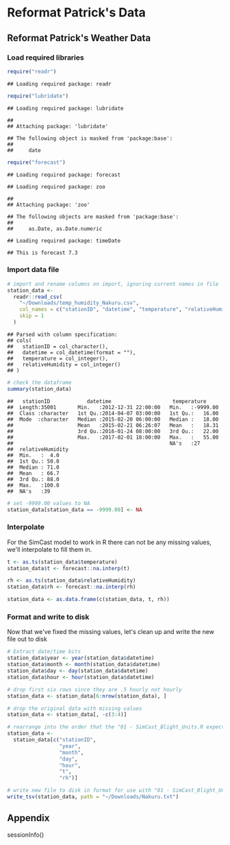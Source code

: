 Reformat Patrick's Data
================

Reformat Patrick's Weather Data
-------------------------------

### Load required libraries

``` r
require("readr")
```

    ## Loading required package: readr

``` r
require("lubridate")
```

    ## Loading required package: lubridate

    ## 
    ## Attaching package: 'lubridate'

    ## The following object is masked from 'package:base':
    ## 
    ##     date

``` r
require("forecast")
```

    ## Loading required package: forecast

    ## Loading required package: zoo

    ## 
    ## Attaching package: 'zoo'

    ## The following objects are masked from 'package:base':
    ## 
    ##     as.Date, as.Date.numeric

    ## Loading required package: timeDate

    ## This is forecast 7.3

### Import data file

``` r
# import and rename columns on import, ignoring current names in file
station_data <-
  readr::read_csv(
    "~/Downloads/temp_humidity_Nakuru.csv",
    col_names = c("stationID", "datetime", "temperature", "relativeHumidity"),
    skip = 1
  )
```

    ## Parsed with column specification:
    ## cols(
    ##   stationID = col_character(),
    ##   datetime = col_datetime(format = ""),
    ##   temperature = col_integer(),
    ##   relativeHumidity = col_integer()
    ## )

``` r
# check the dataframe
summary(station_data)
```

    ##   stationID            datetime                    temperature      
    ##  Length:35001       Min.   :2012-12-31 22:00:00   Min.   :-9999.00  
    ##  Class :character   1st Qu.:2014-04-07 03:00:00   1st Qu.:   16.00  
    ##  Mode  :character   Median :2015-02-20 06:00:00   Median :   18.00  
    ##                     Mean   :2015-02-21 06:26:07   Mean   :   18.31  
    ##                     3rd Qu.:2016-01-24 08:00:00   3rd Qu.:   22.00  
    ##                     Max.   :2017-02-01 18:00:00   Max.   :   55.00  
    ##                                                   NA's   :27        
    ##  relativeHumidity
    ##  Min.   :  4.0   
    ##  1st Qu.: 50.0   
    ##  Median : 71.0   
    ##  Mean   : 66.7   
    ##  3rd Qu.: 88.0   
    ##  Max.   :100.0   
    ##  NA's   :39

``` r
# set -9999.00 values to NA
station_data[station_data == -9999.00] <- NA
```

### Interpolate

For the SimCast model to work in R there can not be any missing values, we'll interpolate to fill them in.

``` r
t <- as.ts(station_data$temperature)
station_data$t <- forecast::na.interp(t)

rh <- as.ts(station_data$relativeHumidity)
station_data$rh <- forecast::na.interp(rh)

station_data <- as.data.frame(c(station_data, t, rh))
```

### Format and write to disk

Now that we've fixed the missing values, let's clean up and write the new file out to disk

``` r
# Extract date/time bits
station_data$year <- year(station_data$datetime)
station_data$month <- month(station_data$datetime)
station_data$day <- day(station_data$datetime)
station_data$hour <- hour(station_data$datetime)

# drop first six rows since they are .5 hourly not hourly
station_data <- station_data[6:nrow(station_data), ]

# drop the original data with missing values
station_data <- station_data[, -c(3:4)]

# rearrange into the order that the "01 - SimCast_Blight_Units.R expects"
station_data <-
  station_data[c("stationID",
                 "year",
                 "month",
                 "day",
                 "hour",
                 "t",
                 "rh")]

# write new file to disk in format for use with "01 - SimCast_Blight_Units.R expects"
write_tsv(station_data, path = "~/Downloads/Nakuru.txt")
```

Appendix
--------

sessionInfo()
